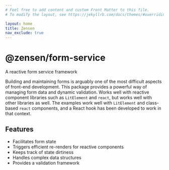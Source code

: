 ```yaml
---
# Feel free to add content and custom Front Matter to this file.
# To modify the layout, see https://jekyllrb.com/docs/themes/#overriding-theme-defaults

layout: home
title: Zensen
nav_exclude: true
---
```


# @zensen/form-service

A reactive form service framework

Building and maintaining forms is arguably one of the most difficult aspects of front-end development. This package provides a powerful way of managing form data and dynamic validation. Works well with reactive component libraries such as `LitElement` and `react`, but works well with other libraries as well. The examples work well with `LitElement` and class-based `react` components, and a React hook has been developed to work in that context.

## Features

- Facilitates form state
- Triggers efficient re-renders for reactive components
- Keeps track of state dirtiness
- Handles complex data structures
- Provides a validation framework
